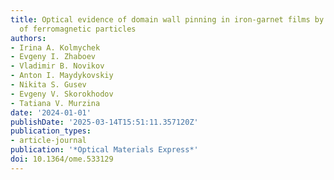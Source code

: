 ```yaml
---
title: Optical evidence of domain wall pinning in iron-garnet films by regular arrays
  of ferromagnetic particles
authors:
- Irina A. Kolmychek
- Evgeny I. Zhaboev
- Vladimir B. Novikov
- Anton I. Maydykovskiy
- Nikita S. Gusev
- Evgeny V. Skorokhodov
- Tatiana V. Murzina
date: '2024-01-01'
publishDate: '2025-03-14T15:51:11.357120Z'
publication_types:
- article-journal
publication: '*Optical Materials Express*'
doi: 10.1364/ome.533129
---
```

